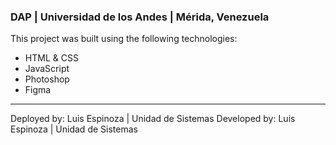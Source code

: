 ### DAP | Universidad de los Andes | Mérida, Venezuela

This project was built using the following technologies:

- HTML & CSS
- JavaScript
- Photoshop
- Figma

---

Deployed by: Luis Espinoza | Unidad de Sistemas
Developed by: Luis Espinoza | Unidad de Sistemas
